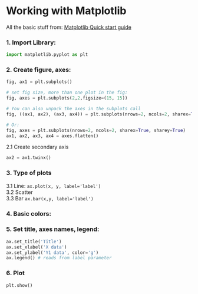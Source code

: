 # Working with Matplotlib
All the basic stuff from: [Matplotlib Quick start guide][1]
### 1. Import Library:

```python
import matplotlib.pyplot as plt
```

### 2. Create figure, axes:
```python
fig, ax1 = plt.subplots()

# set fig size, more than one plot in the fig:
fig, axes = plt.subplots(2,2,figsize=(15, 15))

# You can also unpack the axes in the subplots call
fig, ((ax1, ax2), (ax3, ax4)) = plt.subplots(nrows=2, ncols=2, sharex=True, sharey=True)

# Or:
fig, axes = plt.subplots(nrows=2, ncols=2, sharex=True, sharey=True)
ax1, ax2, ax3, ax4 = axes.flatten()
```
   2.1 Create secondary axis 
```python
ax2 = ax1.twinx()
```
### 3. Type of plots

   3.1 Line: ```ax.plot(x, y, label='label')```  
   3.2 Scatter  
   3.3 Bar ```ax.bar(x,y, label='label')```   

### 4. Basic colors:

### 5. Set title, axes names, legend:
   ```python
   ax.set_title('Title')
   ax.set_xlabel('X data')
   ax.set_ylabel('Y1 data', color='g')
   ax.legend() # reads from label parameter
   ```
### 6. Plot

```
plt.show()
```


[1]: <https://matplotlib.org/stable/tutorials/introductory/quick_start.html> "quick start"
